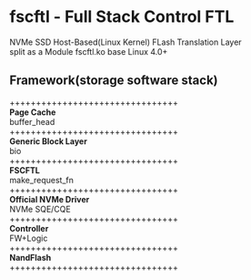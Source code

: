 # fscftl - Full Stack Control FTL
NVMe SSD Host-Based(Linux Kernel) FLash Translation Layer       
split as a Module fscftl.ko base Linux 4.0+       

## Framework(storage software stack)

++++++++++++++++++++++++++++++++   
**Page Cache**      
    buffer_head         
++++++++++++++++++++++++++++++++  
**Generic Block Layer**       
    bio        
++++++++++++++++++++++++++++++++  
**FSCFTL**       
      make_request_fn    
++++++++++++++++++++++++++++++++    
**Official NVMe Driver**    
      NVMe SQE/CQE     
++++++++++++++++++++++++++++++++    
**Controller**    
      FW+Logic    
++++++++++++++++++++++++++++++++  
**NandFlash**     
++++++++++++++++++++++++++++++++     
